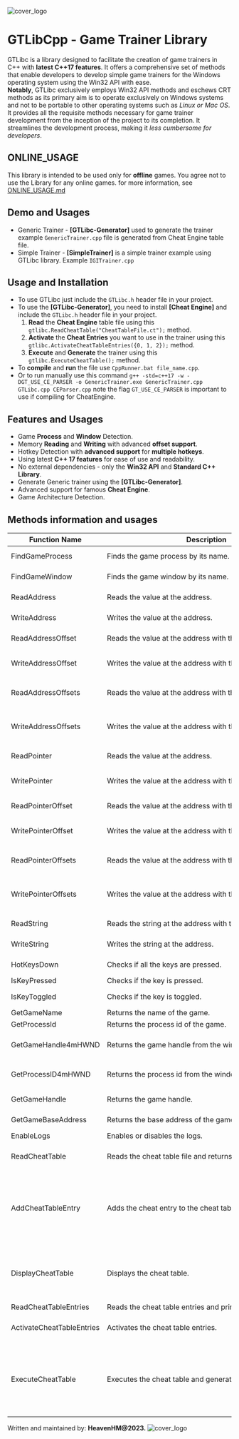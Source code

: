 ![cover_logo](https://github.com/haseeb-heaven/GTLibCpp/blob/master/resources/gtlibc_logo.png?raw=true "")
# GTLibCpp - Game Trainer Library

GTLibc is a library designed to facilitate the creation of game trainers in C++ with **latest C++17 features**.
It offers a comprehensive set of methods that enable developers to develop simple game trainers for the Windows operating system using the Win32 API with ease.</br>
**Notably**, GTLibc exclusively employs Win32 API methods and eschews CRT methods as its primary aim is to operate exclusively on Windows systems and not to be portable to other operating systems such as _Linux or Mac OS_.</br>
It provides all the requisite methods necessary for game trainer development from the inception of the project to its completion.
It streamlines the development process, making it _less cumbersome for developers_.</br>

## ONLINE_USAGE

This library is intended to be used only for **offline** games. You agree not to use the Library for any online games.
for more information, see [ONLINE_USAGE.md](ONLINE_USAGE.md)

## Demo and Usages

- Generic Trainer - **[GTLibc-Generator]** used to generate the trainer example `GenericTrainer.cpp` file is generated from Cheat Engine table file.</br>
- Simple Trainer - **[SimpleTrainer]** is a simple trainer example using GTLibc library. Example `IGITrainer.cpp`</br>

## Usage and Installation

- To use GTLibc just include the `GTLibc.h` header file in your project.</br>
- To use the **[GTLibc-Generator]**, you need to install **[Cheat Engine]** and include the `GTLibc.h` header file in your project.</br>
  1. **Read** the **Cheat Engine** table file using this `gtlibc.ReadCheatTable("CheatTableFile.ct");` method.</br>
  2. **Activate** the **Cheat Entries** you want to use in the trainer using this `gtlibc.ActivateCheatTableEntries({0, 1, 2});` method.</br>
  3. **Execute** and **Generate** the trainer using this `gtlibc.ExecuteCheatTable();` method.</br>
- To **compile** and **run** the file use `CppRunner.bat file_name.cpp`.</br>
- Or to run manually use this command `g++ -std=c++17 -w -DGT_USE_CE_PARSER -o GenericTrainer.exe GenericTrainer.cpp GTLibc.cpp CEParser.cpp` note the flag `GT_USE_CE_PARSER` is important to use if compiling for CheatEngine.</br>

## Features and Usages

- Game **Process** and **Window** Detection.
- Memory **Reading** and **Writing** with advanced **offset support**.
- Hotkey Detection with **advanced support** for **multiple hotkeys**.
- Using latest **C++ 17 features** for ease of use and readability.
- No external dependencies - only the **Win32 API** and **Standard C++ Library**.
- Generate Generic trainer using the **[GTLibc-Generator]**.
- Advanced support for famous **Cheat Engine**.
- Game Architecture Detection.

## Methods information and usages

<table>
<thead>
<tr>
<th>Function Name</th>
<th>Description</th>
<th>Example</th>
<th>Signature</th>
</tr>
</thead>
<tbody>
<tr>
<td>FindGameProcess</td>
<td nowrap="">Finds the game process by its name.</td>
<td>Bool found = FindGameProcess("GameName");</td>
<td>Bool FindGameProcess(const std::string &amp;gameName);</td>
</tr>
<tr>
<td>FindGameWindow</td>
<td nowrap="">Finds the game window by its name.</td>
<td>HWND gameWindow = FindGameWindow("GameWindowName");</td>
<td>HWND FindGameWindow(const std::string &amp;windowName);</td>
</tr>
<tr>
<td>ReadAddress</td>
<td nowrap="">Reads the value at the address.</td>
<td>Int value = ReadAddress&lt;int&gt;(0x12345678);</td>
<td>T ReadAddress(DWORD address);</td>
</tr>
<tr>
<td>WriteAddress</td>
<td nowrap="">Writes the value at the address.</td>
<td>Bool result = WriteAddress&lt;int&gt;(0x12345678, 100);</td>
<td>Bool WriteAddress(DWORD address, const T &amp;value);</td>
</tr>
<tr>
<td>ReadAddressOffset</td>
<td nowrap="">Reads the value at the address with the offset.</td>
<td>Int value = ReadAddressOffset&lt;int&gt;(0x12345678, 0x10);</td>
<td>T ReadAddressOffset(DWORD address, const DWORD offset);</td>
</tr>
<tr>
<td>WriteAddressOffset</td>
<td nowrap="">Writes the value at the address with the offset.</td>
<td>Bool result = WriteAddressOffset&lt;int&gt;(0x12345678, 0x10, 100);</td>
<td>Bool WriteAddressOffset(DWORD address, DWORD offset, const T &amp;value);</td>
</tr>
<tr>
<td>ReadAddressOffsets</td>
<td nowrap="">Reads the value at the address with the offsets.</td>
<td>Int value = ReadAddressOffsets&lt;int&gt;(0x12345678, {0x10, 0x20});</td>
<td>T ReadAddressOffsets(DWORD address, const std::vector &amp;offsets);</td>
</tr>
<tr>
<td>WriteAddressOffsets</td>
<td nowrap="">Writes the value at the address with the offsets.</td>
<td>Bool result = WriteAddressOffsets&lt;int&gt;(0x12345678, {0x10, 0x20}, 100);</td>
<td>Bool WriteAddressOffsets(DWORD address, const std::vector &amp;offsets, const T &amp;value);</td>
</tr>
<tr>
<td>ReadPointer</td>
<td nowrap="">Reads the value at the address.</td>
<td>Int value = ReadPointer&lt;int&gt;(0x12345678);</td>
<td>T ReadPointer(DWORD address);</td>
</tr>
<tr>
<td>WritePointer</td>
<td nowrap="">Writes the value at the address with the pointer offset.</td>
<td>Bool result = WritePointer&lt;int&gt;(0x12345678, 0x10, 100);</td>
<td>Bool WritePointer(DWORD address, DWORD pointerOffset, const T &amp;value);</td>
</tr>
<tr>
<td>ReadPointerOffset</td>
<td nowrap="">Reads the value at the address with the pointer offset.</td>
<td>Int value = ReadPointerOffset&lt;int&gt;(0x12345678, 0x10);</td>
<td>T ReadPointerOffset(DWORD address, const DWORD offset);</td>
</tr>
<tr>
<td>WritePointerOffset</td>
<td nowrap="">Writes the value at the address with the pointer and offset.</td>
<td>Bool result = WritePointerOffset&lt;int&gt;(0x12345678, 0x10, 0x20, 100);</td>
<td>Bool WritePointerOffset(DWORD address, DWORD pointerOffset, DWORD offset, const T &amp;value);</td>
</tr>
<tr>
<td>ReadPointerOffsets</td>
<td nowrap="">Reads the value at the address with the pointer offsets.</td>
<td>Int value = ReadPointerOffsets&lt;int&gt;(0x12345678, {0x10, 0x20});</td>
<td>T ReadPointerOffsets(DWORD address, const std::vector &amp;offsets);</td>
</tr>
<tr>
<td>WritePointerOffsets</td>
<td nowrap="">Writes the value at the address with the pointer and offsets.</td>
<td>Bool result = WritePointerOffsets&lt;int&gt;(0x12345678, 0x10, {0x20, 0x30}, 100);</td>
<td>Bool WritePointerOffsets(DWORD address, DWORD pointerOffset, const std::vector &amp;offsets, const T &amp;value);</td>
</tr>
<tr>
<td>ReadString</td>
<td nowrap="">Reads the string at the address with the size.</td>
<td>Std::string value = ReadString(0x12345678, 20);</td>
<td>Std::string ReadString(DWORD address, size_t size);</td>
</tr>
<tr>
<td>WriteString</td>
<td nowrap="">Writes the string at the address.</td>
<td>Bool result = WriteString(0x12345678, "Hello World");</td>
<td>Bool WriteString(DWORD address, const std::string &amp;str);</td>
</tr>
<tr>
<td>HotKeysDown</td>
<td nowrap="">Checks if all the keys are pressed.</td>
<td>Bool isPressed = HotKeysDown({VK_A, VK_B, VK_C});</td>
<td>Bool HotKeysDown(const std::vector &amp;keys);</td>
</tr>
<tr>
<td>IsKeyPressed</td>
<td nowrap="">Checks if the key is pressed.</td>
<td>Bool isPressed = IsKeyPressed(VK_A);</td>
<td>Bool IsKeyPressed(int keycode);</td>
</tr>
<tr>
<td>IsKeyToggled</td>
<td nowrap="">Checks if the key is toggled.</td>
<td>Bool isToggled = IsKeyToggled(VK_CAPITAL);</td>
<td>Bool IsKeyToggled(int keycode);</td>
</tr>
<tr>
<td>GetGameName</td>
<td nowrap="">Returns the name of the game.</td>
<td>Std::string gameName = GetGameName();</td>
<td>Std::string GetGameName();</td>
</tr>
<tr>
<td>GetProcessId</td>
<td nowrap="">Returns the process id of the game.</td>
<td>DWORD processId = GetProcessId();</td>
<td>DWORD GetProcessId();</td>
</tr>
<tr>
<td>GetGameHandle4mHWND</td>
<td nowrap="">Returns the game handle from the window handle.</td>
<td>HANDLE gameHandle = GetGameHandle4mHWND(gameWindow);</td>
<td>HANDLE GetGameHandle4mHWND(HWND hwnd);</td>
</tr>
<tr>
<td>GetProcessID4mHWND</td>
<td nowrap="">Returns the process id from the window handle.</td>
<td>DWORD processId = GetProcessID4mHWND(gameWindow);</td>
<td>DWORD GetProcessID4mHWND(HWND hwnd);</td>
</tr>
<tr>
<td>GetGameHandle</td>
<td nowrap="">Returns the game handle.</td>
<td>HANDLE gameHandle = GetGameHandle();</td>
<td>HANDLE GetGameHandle();</td>
</tr>
<tr>
<td>GetGameBaseAddress</td>
<td nowrap="">Returns the base address of the game.</td>
<td>DWORD baseAddress = GetGameBaseAddress();</td>
<td>DWORD GetGameBaseAddress();</td>
</tr>
<tr>
<td>EnableLogs</td>
<td nowrap="">Enables or disables the logs.</td>
<td>EnableLogs(true);</td>
<td>Void EnableLogs(bool status);</td>
</tr>
<tr>
<td>ReadCheatTable</td>
<td nowrap="">Reads the cheat table file and returns the cheat table.</td>
<td>CheatTable ct = ReadCheatTable("cheatTableFile.ct");</td>
<td>CheatTable ReadCheatTable(const std::string &amp;cheatTableFile, int entries = -1);</td>
</tr>
<tr>
<td>AddCheatTableEntry</td>
<td nowrap="">Adds the cheat entry to the cheat table.</td>
<td>AddCheatTableEntry("Armor", CheatTypes.Integer, 0x07290BC8, {}, {VK_CONTROL, 'M'}, CheatActions.SetValue, "150");</td>
<td>Void AddCheatTableEntry(const std::string &amp;description, const std::string &amp;dataType, const DWORD address, const std::vector &amp;offsets, const std::vector &amp;hotkeys, const std::string &amp;hotkeyAction, const std::string hotkeyValue);</td>
</tr>
<tr>
<td>DisplayCheatTable</td>
<td nowrap="">Displays the cheat table.</td>
<td>DisplayCheatTable();</td>
<td>Void DisplayCheatTable(bool showMenuIndex = true, bool showMenuDescription = true, bool showMenuAction = false, bool showMenuHotkeys = true, bool showMenuValue = false);</td>
</tr>
<tr>
<td>ReadCheatTableEntries</td>
<td nowrap="">Reads the cheat table entries and print their values.</td>
<td>ReadCheatTableEntries();</td>
<td>Void ReadCheatTableEntries();</td>
</tr>
<tr>
<td>ActivateCheatTableEntries</td>
<td nowrap="">Activates the cheat table entries.</td>
<td>ActivateCheatTableEntries({1, 2, 3});</td>
<td>Void ActivateCheatTableEntries(const std::vector &amp;cheatEntryIndex);</td>
</tr>
<tr>
<td>ExecuteCheatTable</td>
<td nowrap="">Executes the cheat table and generate trainer.</td>
<td>ExecuteCheatTable(true, VK_ESCAPE, true, true, false, true);</td>
<td>Void ExecuteCheatTable(bool showTrainerOutput = false, int exitTrainerKey = EXIT_TRAINER_KEY, bool showMenuIndex = true, bool showMenuDescription = true, bool showMenuAction = false, bool showMenuHotkeys = true);</td>
</tr>
</tbody>
</table>

Written and maintained by: **HeavenHM@2023.**
![cover_logo](https://github.com/haseeb-heaven/GTLibCpp/blob/master/resources/heaven_hm.png?raw=true "")
